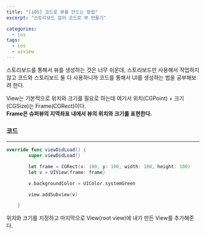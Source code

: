 ```yaml
---
title: "[iOS] 코드로 뷰를 만드는 방법"
excerpt: "스토리보드 없이 코드로 뷰 만들기"

categories:
  - ios
tags:
  - ios
  - uiview
---
```



스토리보드를 통해서 뷰를 생성하는 것은 너무 쉬운데, 스토리보드만 사용해서 작업하지 않고 코드와 스토리보드 둘 다 사용하니까 코드를 통해서 UI를 생성하는 법을 공부해보려 한다.

View는 기본적으로 위치와 크기를 필요로 하는데 여기서 위치(CGPoint) + 크기(CGSize)는 Frame(CGRect)이다.  
**Frame은 슈퍼뷰의 지역좌표 내에서 뷰의 위치와 크기를 표현한다.**

### 코드
***
```swift
override func viewDidLoad() {
        super.viewDidLoad()

        let frame = CGRect(x: 100, y: 100, width: 100, height: 100)
        let v = UIView(frame: frame)

        v.backgroundColor = UIColor.systemGreen

        view.addSubview(v)

    }
```

위치와 크기를 지정하고 마지막으로 View(root view)에 내가 만든 View를 추가해준다.
